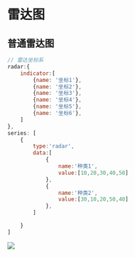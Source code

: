 ﻿# 雷达图

## 普通雷达图

```js
// 雷达坐标系
radar:{
    indicator:[
        {name: '坐标1'},
        {name: '坐标2'},
        {name: '坐标3'},
        {name: '坐标4'},
        {name: '坐标5'},
        {name: '坐标6'},
    ]
},
series: [
    {
        type:'radar',
        data:[
            {
                name:'种类1',
                value:[10,20,30,40,50]
            },
            {
                name:'种类2',
                value:[30,10,20,50,40]
            },
        ]

    }
]
```

![](https://cdn.jsdelivr.net/gh/kingmusi/blogImages/img/20210309194720.png)